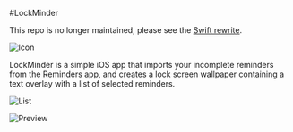#LockMinder

This repo is no longer maintained, please see the [Swift rewrite](https://github.com/nealyoung/lockminder/).

![Icon](https://github.com/nealyoung/LockMinder-ObjC/raw/master/icon.png)

LockMinder is a simple iOS app that imports your incomplete reminders from the Reminders app, and creates a lock screen wallpaper containing a text overlay with a list of selected reminders.

![List](https://github.com/nealyoung/LockMinder-ObjC/raw/master/screenshot-list.png)

![Preview](https://github.com/nealyoung/LockMinder-ObjC/raw/master/screenshot-preview.png)
